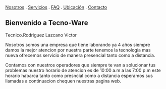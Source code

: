 [Nosotros](./nosotros.md) . [Servicios](./servicios.md) . [FAQ](FAQ.md) . [Ubicación](ubicacion.md) . [Contacto](./contacto.md)

## Bienvenido a Tecno-Ware

Tecnico.Rodriguez Lazcano Victor

Nosotros somos una empresa que tiene laborando ya 4 años siempre damos la mejor atencion por nuestra parte tenemos la tecnologia mas nueva ofrecemos servicio de manera presencial tanto como a distancia.

Contamos con nuestros operadores que siempre te van a solucionar tus problemas nuestro horario de atencion es de 10:00 a.m a las 7:00 p.m este horario habarca tanto como presncial como a distancia esperamos sus llamadas a continuacion chequen nuestras pagina web.



